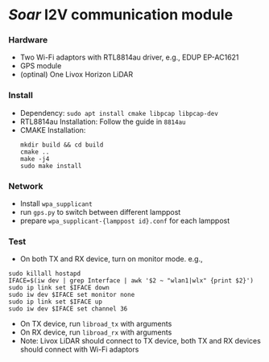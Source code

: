 # *Soar* I2V communication module

### Hardware
- Two Wi-Fi adaptors with RTL8814au driver, e.g., EDUP EP-AC1621
- GPS module
- (optinal) One Livox Horizon LiDAR

### Install
- Dependency: `sudo apt install cmake libpcap libpcap-dev`
- RTL8814au Installation: Follow the guide in `8814au`
- CMAKE Installation:
    ```
    mkdir build && cd build
    cmake ..
    make -j4
    sudo make install
    ```
  

### Network
- Install `wpa_supplicant`
- run `gps.py` to switch between different lamppost
- prepare `wpa_supplicant-{lamppost id}.conf` for each lamppost

### Test
- On both TX and RX device, turn on monitor mode. e.g.,
```
sudo killall hostapd
IFACE=$(iw dev | grep Interface | awk '$2 ~ "wlan1|wlx" {print $2}')
sudo ip link set $IFACE down
sudo iw dev $IFACE set monitor none
sudo ip link set $IFACE up
sudo iw dev $IFACE set channel 36
```

- On TX device, run `libroad_tx` with arguments
- On RX device, run `libroad_rx` with arguments
- Note: Livox LiDAR should connect to TX device, both TX and RX devices should connect with Wi-Fi adaptors 
